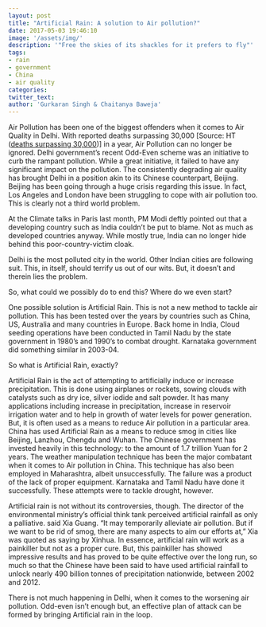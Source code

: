 ```yaml
---
layout: post
title: "Artificial Rain: A solution to Air pollution?"
date: 2017-05-03 19:46:10
image: '/assets/img/'
description: '"Free the skies of its shackles for it prefers to fly"'
tags:
- rain
- government
- China
- air quality
categories:
twitter_text:
author: 'Gurkaran Singh & Chaitanya Baweja'
---
```


Air Pollution has been one of the biggest offenders when it comes to Air Quality in Delhi. With reported deaths surpassing 30,000 [Source: HT ([deaths surpassing 30,000](http://www.hindustantimes.com/delhi/air-pollution-kills-30k-in-delhi-every-year/story-8V6MbjDh6JC2PifATbSutO.html))] in a year, Air Pollution can no longer be ignored. Delhi government’s recent Odd-Even scheme was an initiative to curb the rampant pollution. While a great initiative, it failed to have any significant impact on the pollution. The consistently degrading air quality has brought Delhi in a position akin to its Chinese counterpart, Beijing. Beijing has been going through a huge crisis regarding this issue. In fact, Los Angeles and London have been struggling to cope with air pollution too. This is clearly not a third world problem.

At the Climate talks in Paris last month, PM Modi deftly pointed out that a developing country such as India couldn’t be put to blame. Not as much as developed countries anyway. While mostly true, India can no longer hide behind this poor-country-victim cloak.

Delhi is the most polluted city in the world. Other Indian cities are following suit. This, in itself, should terrify us out of our wits. But, it doesn’t and therein lies the problem.

So, what could we possibly do to end this? Where do we even start?

One possible solution is Artificial Rain. This is not a new method to tackle air pollution. This has been tested over the years by countries such as China, US, Australia and many countries in Europe. Back home in India, Cloud seeding operations have been conducted in Tamil Nadu by the state government in 1980’s and 1990’s to combat drought. Karnataka government did something similar in 2003-04.

So what is Artificial Rain, exactly?

Artificial Rain is the act of attempting to artificially induce or increase precipitation. This is done using airplanes or rockets, sowing clouds with catalysts such as dry ice, silver iodide and salt powder. It has many applications including increase in precipitation, increase in reservoir irrigation water and to help in growth of water levels for power generation. But, it is often used as a means to reduce Air pollution in a particular area. China has used Artificial Rain as a means to reduce smog in cities like Beijing, Lanzhou, Chengdu and Wuhan. The Chinese government has invested heavily in this technology: to the amount of 1.7 trillion Yuan for 2 years. The weather manipulation technique has been the major combatant when it comes to Air pollution in China. This technique has also been employed in Maharashtra, albeit unsuccessfully. The failure was a product of the lack of proper equipment. Karnataka and Tamil Nadu have done it successfully. These attempts were to tackle drought, however.

Artificial rain is not without its controversies, though. The director of the environmental ministry’s official think tank perceived artificial rainfall as only a palliative. said Xia Guang. “It may temporarily alleviate air pollution. But if we want to be rid of smog, there are many aspects to aim our efforts at,” Xia was quoted as saying by Xinhua. In essence, artificial rain will work as a painkiller but not as a proper cure. But, this painkiller has showed impressive results and has proved to be quite effective over the long run, so much so that the Chinese have been said to have used artificial rainfall to unlock nearly 490 billion tonnes of precipitation nationwide, between 2002 and 2012.

There is not much happening in Delhi, when it comes to the worsening air pollution. Odd-even isn’t enough but, an effective plan of attack can be formed by bringing Artificial rain in the loop.